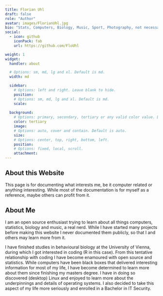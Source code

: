 ```yaml
---
title: Florian Uhl
draft: false
role: "Author"
avatar: images/FlorianUhl.jpg
bio: "Stats, Computers, Biology, Music, Sport, Photography, not necessarily in that order."
social:
  - icon: github
    iconPack: fab
    url: https://github.com/FloUhl

weight: 1
widget:
  handler: about

  # Options: sm, md, lg and xl. Default is md.
  width: md

  sidebar:
    # Options: left and right. Leave blank to hide.
    position: 
    # Options: sm, md, lg and xl. Default is md.
    scale: 
  
  background:
    # Options: primary, secondary, tertiary or any valid color value. Default is primary.
    color: tertiary
    image:
    # Options: auto, cover and contain. Default is auto.
    size:
    # Options: center, top, right, bottom, left.
    position:
    # Options: fixed, local, scroll.
    attachment: 
---
```

## About this Website
This page is for documenting what interests me, be it computer related or anything interesting.
While most of the documentation is for myself as a reference, maybe others can profit from it.

## About Me
I am an open source enthusiast trying to learn about all things computers, statistics, biology and music, a real nerd.
While I have started many projects before making this website I never documented them publicly, so that I and others may learn more from it.

I have finished studies in behavioural biology at the University of Vienna, during which I got interested in coding (R in this case).
From this tentative relationship with coding I have become enamoured with open source and statistics.
While computers have been black boxes that delivered interesting information for most of my life, I have become determined to learn more about them since finishing my masters degree.
I have in doing so discovered (desktop) Linux and enjoyed to learn more about the underpinnings and details of operating systems.
I also decided to take this aspect of my life more seriously and enrolled in a Bachelor in IT Security.
